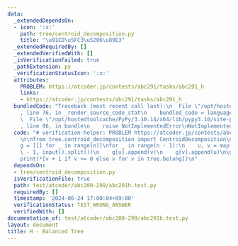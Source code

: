 ```yaml
---
data:
  _extendedDependsOn:
  - icon: ':x:'
    path: tree/centroid_decomposition.py
    title: "\u91CD\u5FC3\u5206\u89E3"
  _extendedRequiredBy: []
  _extendedVerifiedWith: []
  _isVerificationFailed: true
  _pathExtension: py
  _verificationStatusIcon: ':x:'
  attributes:
    PROBLEM: https://atcoder.jp/contests/abc291/tasks/abc291_h
    links:
    - https://atcoder.jp/contests/abc291/tasks/abc291_h
  bundledCode: "Traceback (most recent call last):\n  File \"/opt/hostedtoolcache/PyPy/3.10.14/x64/lib/pypy3.10/site-packages/onlinejudge_verify/documentation/build.py\"\
    , line 76, in _render_source_code_stat\n    bundled_code = language.bundle(\n\
    \  File \"/opt/hostedtoolcache/PyPy/3.10.14/x64/lib/pypy3.10/site-packages/onlinejudge_verify/languages/python.py\"\
    , line 96, in bundle\n    raise NotImplementedError\nNotImplementedError\n"
  code: "# verification-helper: PROBLEM https://atcoder.jp/contests/abc291/tasks/abc291_h\n\
    \n\nfrom tree.centroid_decomposition import CentroidDecomposition\n\nn = int(input())\n\
    g = [[] for _ in range(n)]\nfor _ in range(n - 1):\n    u, v = map(lambda x: int(x)\
    \ - 1, input().split())\n    g[u].append(v)\n    g[v].append(u)\n\ntree = CentroidDecomposition(g)\n\
    print(*[v + 1 if v >= 0 else v for v in tree.belong])\n"
  dependsOn:
  - tree/centroid_decomposition.py
  isVerificationFile: true
  path: test/atcoder/abc200-299/abc291h.test.py
  requiredBy: []
  timestamp: '2024-06-24 17:00:04+09:00'
  verificationStatus: TEST_WRONG_ANSWER
  verifiedWith: []
documentation_of: test/atcoder/abc200-299/abc291h.test.py
layout: document
title: H - Balanced Tree
---
```


